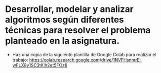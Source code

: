 # Desarrollar, modelar y analizar algoritmos según diferentes técnicas para resolver el problema planteado en la asignatura.
- Haz una copia de la siguiente plantilla de Google Colab para realizar el trabajo:
https://colab.research.google.com/drive/1NVFHsnmrE-wFLX8y1SC3tKlh2et5FOz8 